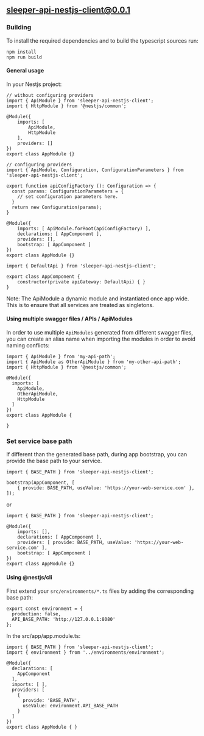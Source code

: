 ## sleeper-api-nestjs-client@0.0.1

### Building

To install the required dependencies and to build the typescript sources run:
```
npm install
npm run build
```

#### General usage

In your Nestjs project:


```
// without configuring providers
import { ApiModule } from 'sleeper-api-nestjs-client';
import { HttpModule } from '@nestjs/common';

@Module({
    imports: [
        ApiModule,
        HttpModule
    ],
    providers: []
})
export class AppModule {}
```

```
// configuring providers
import { ApiModule, Configuration, ConfigurationParameters } from 'sleeper-api-nestjs-client';

export function apiConfigFactory (): Configuration => {
  const params: ConfigurationParameters = {
    // set configuration parameters here.
  }
  return new Configuration(params);
}

@Module({
    imports: [ ApiModule.forRoot(apiConfigFactory) ],
    declarations: [ AppComponent ],
    providers: [],
    bootstrap: [ AppComponent ]
})
export class AppModule {}
```

```
import { DefaultApi } from 'sleeper-api-nestjs-client';

export class AppComponent {
    constructor(private apiGateway: DefaultApi) { }
}
```

Note: The ApiModule a dynamic module and instantiated once app wide.
This is to ensure that all services are treated as singletons.

#### Using multiple swagger files / APIs / ApiModules
In order to use multiple `ApiModules` generated from different swagger files,
you can create an alias name when importing the modules
in order to avoid naming conflicts:
```
import { ApiModule } from 'my-api-path';
import { ApiModule as OtherApiModule } from 'my-other-api-path';
import { HttpModule } from '@nestjs/common';

@Module({
  imports: [
    ApiModule,
    OtherApiModule,
    HttpModule
  ]
})
export class AppModule {

}
```


### Set service base path
If different than the generated base path, during app bootstrap, you can provide the base path to your service. 

```
import { BASE_PATH } from 'sleeper-api-nestjs-client';

bootstrap(AppComponent, [
    { provide: BASE_PATH, useValue: 'https://your-web-service.com' },
]);
```
or

```
import { BASE_PATH } from 'sleeper-api-nestjs-client';

@Module({
    imports: [],
    declarations: [ AppComponent ],
    providers: [ provide: BASE_PATH, useValue: 'https://your-web-service.com' ],
    bootstrap: [ AppComponent ]
})
export class AppModule {}
```


#### Using @nestjs/cli
First extend your `src/environments/*.ts` files by adding the corresponding base path:

```
export const environment = {
  production: false,
  API_BASE_PATH: 'http://127.0.0.1:8080'
};
```

In the src/app/app.module.ts:
```
import { BASE_PATH } from 'sleeper-api-nestjs-client';
import { environment } from '../environments/environment';

@Module({
  declarations: [
    AppComponent
  ],
  imports: [ ],
  providers: [
    { 
      provide: 'BASE_PATH', 
      useValue: environment.API_BASE_PATH 
    }
  ]
})
export class AppModule { }
```
